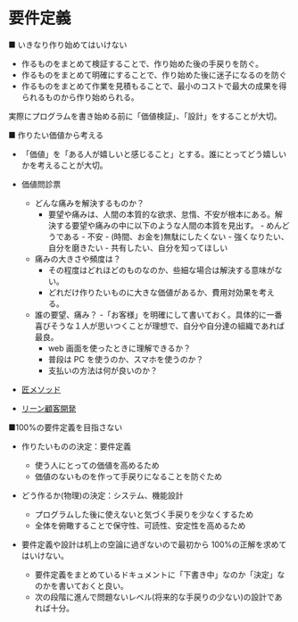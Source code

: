 # 要件定義

■ いきなり作り始めてはいけない

- 作るものをまとめて検証することで、作り始めた後の手戻りを防ぐ。
- 作るものをまとめて明確にすることで、作り始めた後に迷子になるのを防ぐ
- 作るものをまとめて作業を見積もることで、最小のコストで最大の成果を得られるものから作り始められる。

実際にプログラムを書き始める前に「価値検証」、「設計」をすることが大切。

■ 作りたい価値から考える

- 「価値」を「ある人が嬉しいと感じること」とする。誰にとってどう嬉しいかを考えることが大切。

- 価値問診票

  - どんな痛みを解決するものか？
    - 要望や痛みは、人間の本質的な欲求、怠惰、不安が根本にある。解決する要望や痛みの中に以下のような人間の本質を見出す。 - めんどうである - 不安 - (時間、お金を)無駄にしたくない - 強くなりたい、自分を磨きたい - 共有したい、自分を知ってほしい
  - 痛みの大きさや頻度は？
    - その程度はどれほどのものなのか、些細な場合は解決する意味がない。
    - どれだけ作りたいものに大きな価値があるか、費用対効果を考える。
  - 誰の要望、痛み？ -「お客様」を明確にして書いておく。具体的に一番喜びそうな１人が思いつくことが理想で、自分や自分達の組織であれば最良。
    - web 画面を使ったときに理解できるか？
    - 普段は PC を使うのか、スマホを使うのか？
    - 支払いの方法は何が良いのか？

- [匠メソッド](https://www.takumi-businessplace.co.jp/takumi-method/)
- [リーン顧客開発](https://www.oreilly.co.jp/books/9784873117218/)

■100%の要件定義を目指さない

- 作りたいものの決定：要件定義
  - 使う人にとっての価値を高めるため
  - 価値のないものを作って手戻りになることを防ぐため
- どう作るか(物理)の決定：システム、機能設計

  - プログラムした後に使えないと気づく手戻りを少なくするため
  - 全体を俯瞰することで保守性、可読性、安定性を高めるため

- 要件定義や設計は机上の空論に過ぎないので最初から 100%の正解を求めてはいけない。
  - 要件定義をまとめているドキュメントに「下書き中」なのか「決定」なのかを書いておくと良い。
  - 次の段階に進んで問題ないレベル(将来的な手戻りの少ない)の設計であれば十分。

